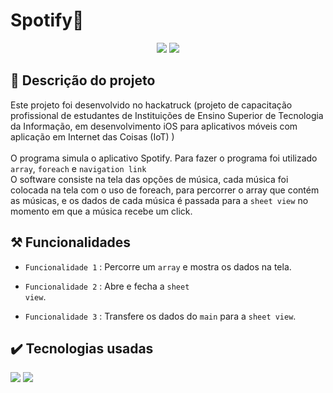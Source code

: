 <h1>Spotify🎵</h1>

<p align="center">
  <img src="https://img.shields.io/badge/Status-FINALIZADO-white?style=for-the-badge&labelColor=purple"/>
  <img src="https://img.shields.io/github/last-commit/Samuel-045/Spotify-swift/main?style=for-the-badge&labelColor=white"/>
</p>

<h2>📓 Descrição do projeto</h2>
Este projeto foi desenvolvido no hackatruck (projeto de capacitação profissional de estudantes de Instituições de Ensino Superior de Tecnologia da Informação, em desenvolvimento iOS para aplicativos móveis com aplicação em Internet das Coisas (IoT) )<br><br>
O programa simula o aplicativo Spotify. Para fazer o programa foi utilizado <code>array</code>, <code>foreach</code> e <code>navigation link</code><br>
O software consiste na tela das opções de música, cada música foi colocada na tela com o uso de foreach, para percorrer o array que contém as músicas, e os dados de cada música é passada para a <code>sheet view</code> no momento em que a música recebe um click.

<h2>⚒️ Funcionalidades</h2>

  - `Funcionalidade 1` : Percorre um <code>array</code> e mostra os dados na tela.

  - `Funcionalidade 2` : Abre e fecha a <code>sheet view</code>.

  - `Funcionalidade 3` : Transfere os dados do <code>main</code> para a <code>sheet view</code>.

<h2>✔️ Tecnologias usadas</h2>
<p>
  <img src="https://img.shields.io/badge/Swift-white?style=flat-square&logo=swift&logoColor=black"/>
  <img src="https://img.shields.io/badge/Xcode-white?style=flat-square&logo=xcode&logoColor=black"/>  
</p>

